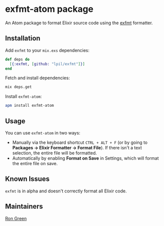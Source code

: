 # exfmt-atom package

An Atom package to format Elixir source code using the
[exfmt](https://github.com/lpil/exfmt) formatter.

## Installation

Add `exfmt` to your `mix.exs` dependencies:

```elixir
def deps do
  [{:exfmt, [github: "lpil/exfmt"]}]
end
```

Fetch and install dependencies:

```sh
mix deps.get
```

Install `exfmt-atom`:

```sh
apm install exfmt-atom
```

## Usage

You can use `exfmt-atom` in two ways:

- Manually via the keyboard shortcut `CTRL + ALT + F` (or by going to
**Packages → Elixir Formatter → Format File**). If there isn't a text
selection, the entire file will be formatted.
- Automatically by enabling **Format on Save** in Settings, which will format
the entire file on save.

## Known Issues

`exfmt` is in alpha and doesn't correctly format all Elixir code.

## Maintainers

[Ron Green](https://github.com/rgreenjr)
